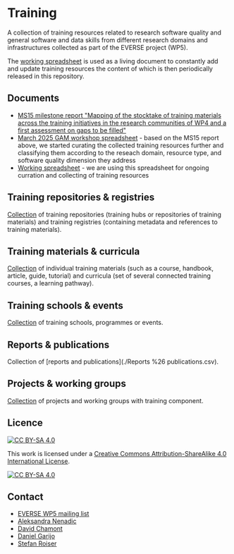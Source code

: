 # Training

A collection of training resources related to research software quality and general software and data skills from different research domains and infrastructures collected as part of the EVERSE project (WP5).

The [working spreadsheet](https://docs.google.com/spreadsheets/d/1Ufa4M024k2GeRzP9t64_P9uofXePyGRRf7LOF5vRWTg/edit?gid=395425751#gid=395425751) is used as a living document to constantly add and update training resources 
the content of which is then periodically released in this repository.

## Documents

- [MS15 milestone report "Mapping of the stocktake of training materials across the training initiatives in the research communities of WP4 and a first assessment on gaps to be filled"](https://certhgr.sharepoint.com/:b:/r/sites/INAB-CERTH-Bioinformatics/Shared%20Documents/General/04.Projects/EU-Projects/Funded-Running/EVERSE%20(HORIZON-INFRA-2023-EOSC-01-02)/Consortium/3.Deliverables%20and%20Milestones/final-submitted/WP5/MS15_WP5_Mapping%20of%20the%20stocktake%20of%20training%20materials%20across%20the%20training%20initiatives%20in%20the%20research%20communities%20of%20WP4%20and%20a%20first%20assessment%20on%20gaps%20to%20be%20filled.pdf?csf=1&web=1&e=RUGzm5 )
- [March 2025 GAM workshop spreadsheet](https://docs.google.com/spreadsheets/d/1Ufa4M024k2GeRzP9t64_P9uofXePyGRRf7LOF5vRWTg/edit?gid=1045877253#gid=1045877253) - based on the MS15 report above, we started curating the collected training resources further and classifying them according to the reseach domain, resource type, and software quality dimension they address
- [Working spreadsheet](https://docs.google.com/spreadsheets/d/1Ufa4M024k2GeRzP9t64_P9uofXePyGRRf7LOF5vRWTg/edit?usp=sharing) - we are using this spreadsheet for ongoing curration and collecting of training resources


## Training repositories & registries

[Collection](https://docs.google.com/spreadsheets/d/1Ufa4M024k2GeRzP9t64_P9uofXePyGRRf7LOF5vRWTg/edit?gid=395425751#gid=395425751) of training repositories (training hubs or repositories of training materials) and training registries (containing metadata and references to training materials).

## Training materials & curricula

[Collection](https://docs.google.com/spreadsheets/d/1Ufa4M024k2GeRzP9t64_P9uofXePyGRRf7LOF5vRWTg/edit?gid=448677882#gid=448677882) of individual training materials (such as a course, handbook, article, guide, tutorial) and curricula (set of several connected training courses, a learning pathway).

## Training schools & events 

[Collection](https://docs.google.com/spreadsheets/d/1Ufa4M024k2GeRzP9t64_P9uofXePyGRRf7LOF5vRWTg/edit?gid=1977539885#gid=1977539885) of training schools, programmes or events.

## Reports & publications

Collection of [reports and publications](./Reports %26 publications.csv).

## Projects & working groups

[Collection](https://docs.google.com/spreadsheets/d/1Ufa4M024k2GeRzP9t64_P9uofXePyGRRf7LOF5vRWTg/edit?gid=335696169#gid=335696169) of projects and working groups with training component.


## Licence

[![CC BY-SA 4.0][cc-by-sa-shield]][cc-by-sa]

This work is licensed under a [Creative Commons Attribution-ShareAlike 4.0 International License](LICENSE).

[![CC BY-SA 4.0][cc-by-sa-image]][cc-by-sa]

[cc-by-sa]: http://creativecommons.org/licenses/by-sa/4.0/
[cc-by-sa-image]: https://licensebuttons.net/l/by-sa/4.0/88x31.png
[cc-by-sa-shield]: https://img.shields.io/badge/License-CC%20BY--SA%204.0-lightgrey.svg

## Contact

- [EVERSE WP5 mailing list](everse-wp5@lists.certh.gr)
- [Aleksandra Nenadic](a.nenadic@software.ac.uk)
- [David Chamont](david.chamont@ijclab.in2p3.fr)
- [Daniel Garijo](daniel.garijo@upm.es)
- [Stefan Roiser](Stefan.Roiser@cern.ch)

